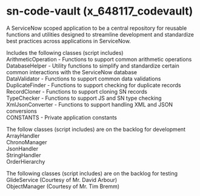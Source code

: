 # sn-code-vault (x_648117_codevault)

A ServiceNow scoped application to be a central repository for reusable functions and utilities designed to streamline development and standardize best practices across applications in ServiceNow.

Includes the following classes (script includes)</br>
ArithmeticOperation - Functions to support common arithmetic operations</br>
DatabaseHelper - Utility functions to simplify and standardize certain common interactions with the ServiceNow database</br>
DataValidator - Functions to support common data validations</br>
DuplicateFinder - Functions to support checking for duplicate records</br>
RecordCloner - Functions to support cloning SN records</br>
TypeChecker - Functions to support JS and SN type checking</br>
XmlJsonConverter - Functions to support handling XML and JSON conversions</br>
CONSTANTS - Private application constants

The follow classes (script includes) are on the backlog for development</br>
ArrayHandler</br>
ChronoManager</br>
JsonHandler</br>
StringHandler</br>
OrderHierarchy</br>

The following classes (script includes) are on the backlog for testing</br>
GlideService (Courtesy of Mr. David Arbour)</br>
ObjectManager (Courtesy of Mr. Tim Bremm)</br>
